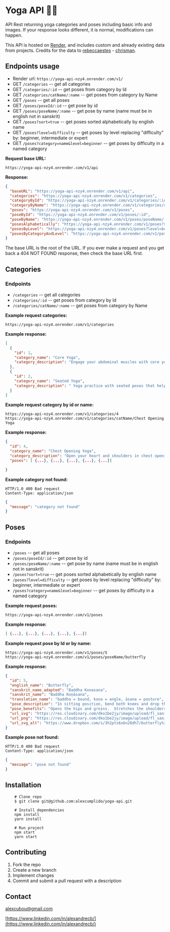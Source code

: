 # Yoga API 🧘‍♀️

API Rest returning yoga categories and poses including basic info and images. If your response looks different, it is normal, modifications can happen.

This API is hosted on [Render](https://render.com/), and includes custom and already existing data from projects. Credits for the data to [rebeccaestes](https://github.com/rebeccaestes/yoga_api) - [chrisman](https://github.com/Stuwert/yoga-builder).

## Endpoints usage

- Render url: `https://yoga-api-nzy4.onrender.com/v1/`
- GET `/categories` -- get all categories
- GET `/categories/:id` -- get poses from category by Id
- GET `/categories/catName/:name` -- get poses from category by Name
- GET `/poses` -- get all poses
- GET `/poses/poseId/:id` -- get pose by id
- GET `/poses/poseName/:name` -- get pose by name (name must be in english not in sanskrit)
- GET `/poses?sort=true` -- get poses sorted alphabetically by english name
- GET `/poses?level=difficulty` -- get poses by level replacing "difficulty" by: beginner, intermediate or expert
- GET `/poses?category=name&level=beginner` -- get poses by difficulty in a named category

**Request base URL:**

```
https://yoga-api-nzy4.onrender.com/v1/api
```

**Response:**

```json
{
  "baseURL": "https://yoga-api-nzy4.onrender.com/v1/api",
  "categories": "https://yoga-api-nzy4.onrender.com/v1/categories",
  "categoryById": "https://yoga-api-nzy4.onrender.com/v1/categories/:id",
  "categoryByName": "https://yoga-api-nzy4.onrender.com/v1/categories/catName/:name",
  "poses": "https://yoga-api-nzy4.onrender.com/v1/poses",
  "poseById": "https://yoga-api-nzy4.onrender.com/v1/poses/:id",
  "poseByName": "https://yoga-api-nzy4.onrender.com/v1/poses/poseName/:name",
  "posesAlphabetically": "https://yoga-api-nzy4.onrender.com/v1/poses?sort=true",
  "posesByLevel": "https://yoga-api-nzy4.onrender.com/v1/poses?level=beginner",
  "posesByCategoryAndLevel": "https://yoga-api-nzy4.onrender.com/v1/poses?category=name&level=difficulty"
}
```

The base URL is the root of the URL. If you ever make a request and you get back a 404 NOT FOUND response, then check the base URL first.

## Categories

### **Endpoints**

- `/categories` -- get all categories
- `/categories/:id` -- get poses from category by Id
- `/categories/catName/:name` -- get poses from category by Name

**Example request categories:**

```
https://yoga-api-nzy4.onrender.com/v1/categories
```

**Example response:**

```json
[
  {
    "id": 1,
    "category_name": "Core Yoga",
    "category_description": "Engage your abdominal muscles with core yoga poses that build a strong and stable center like Boat Pose, Dolphin Pose and Side Plank Pose."
  },
  {
    "id": 2,
    "category_name": "Seated Yoga",
    "category_description": " Yoga practice with seated poses that help you find better alignment, increase your flexibility, and relieve lower back pain and discomfort. Tone the belly, massage your internal organs, and relieve lower back pain in these seated yoga poses. "
  }
]
```

**Example request category by id or name:**

```
https://yoga-api-nzy4.onrender.com/v1/categories/4
https://yoga-api-nzy4.onrender.com/v1/categories/catName/Chest Opening Yoga
```

**Example response:**

```json
{
  "id": 4,
  "category_name": "Chest Opening Yoga",
  "category_description": "Open your heart and shoulders in chest opening yoga poses like Camel Pose, Fish Pose and Wild Thing.",
  "poses": [ {...}, {...}, {...}, {...}, {...}]

}
```

**Example category not found:**

```
HTTP/1.0 400 Bad request
Content-Type: application/json
```

```json
{
  "message": "category not found"
}
```

## Poses

### **Endpoints**

- `/poses` -- get all poses
- `/poses/poseId/:id` -- get pose by id
- `/poses/poseName/:name` -- get pose by name (name must be in english not in sanskrit)
- `/poses?sort=true` -- get poses sorted alphabetically by english name
- `/poses?level=difficulty` -- get poses by level replacing "difficulty" by: beginner, intermediate or expert
- `/poses?category=name&level=beginner` -- get poses by difficulty in a named category

**Example request poses:**

```
https://yoga-api-nzy4.onrender.com/v1/poses
```

**Example response:**

```json
[ {...}, {...}, {...}, {...}, {...}]
```

**Example request pose by Id or by name:**

```
https://yoga-api-nzy4.onrender.com/v1/poses/5
https://yoga-api-nzy4.onrender.com/v1/poses/poseName/butterfly
```

**Example response:**

```json
{
  "id": 5,
  "english_name": "Butterfly",
  "sanskrit_name_adapted": "Baddha Konasana",
  "sanskrit_name": "Baddha Koṇāsana",
  "translation_name": "baddha = bound, koṇa = angle, āsana = posture",
  "pose_description": "In sitting position, bend both knees and drop the knees to each side, opening the hips.  Bring the soles of the feet together and bring the heels as close to the groin as possible, keeping the knees close to the ground.  The hands may reach down and grasp and maneuver the feet so that the soles are facing upwards and the heels and little toes are connected.  The shoulders should be pulled back and no rounding of the spine.",
  "pose_benefits": "Opens the hips and groins.  Stretches the shoulders, rib cage and back.  Stimulates the abdominal organs, lungs and heart.",
  "url_svg": "https://res.cloudinary.com/dko1be2jy/image/upload/fl_sanitize/v1676483074/yoga-api/5_i64gif.svg",
  "url_png": "https://res.cloudinary.com/dko1be2jy/image/upload/fl_sanitize/v1676483074/yoga-api/5_i64gif.png",
  "url_svg_alt": "https://www.dropbox.com/s/3h2pts6xbn28dh7/butterfly%3F.svg?raw=1"
}
```

**Example pose not found:**

```
HTTP/1.0 400 Bad request
Content-Type: application/json
```

```json
{
  "message": "pose not found"
}
```

## Installation

```shell
    # Clone repo
    $ git clone git@github.com:alexcumplido/yoga-api.git
```

```shell
    # Install dependencies
    npm install
    yarn install
```

```shell
    # Run project
    npm start
    yarn start
```

## Contributing

1. Fork the repo
2. Create a new branch
3. Implement changes
4. Commit and submit a pull request with a description

## Contact

alexcubou@gmail.com

[https://www.linkedin.com/in/alexandrecb/](https://www.linkedin.com/in/alexandrecb/)
